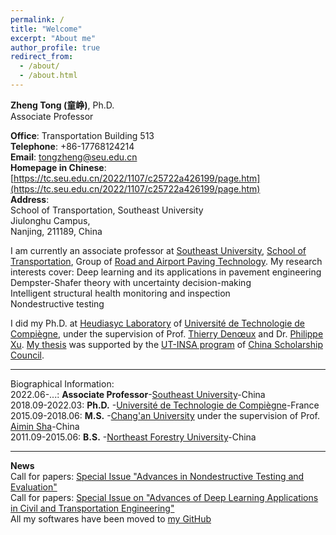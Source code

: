 ```yaml
---
permalink: /
title: "Welcome"
excerpt: "About me"
author_profile: true
redirect_from: 
  - /about/
  - /about.html
---
```

**Zheng Tong (童峥)**, Ph.D.<br />
Associate Professor

**Office**: Transportation Building 513<br />
**Telephone**: +86-17768124214<br />
**Email**: tongzheng@seu.edu.cn<br />
**Homepage in Chinese**:<br />
[https://tc.seu.edu.cn/2022/1107/c25722a426199/page.htm](https://tc.seu.edu.cn/2022/1107/c25722a426199/page.htm)<br />
**Address**:<br />
School of Transportation, Southeast University<br />
Jiulonghu Campus,<br />
Nanjing, 211189, China

I am currently an associate professor at [Southeast University](https://www.seu.edu.cn/english/main.htm), [School of Transportation](https://tc.seu.edu.cn/jsdw/list.htm), Group of [Road and Airport Paving Technology](https://tc.seu.edu.cn/2022/1103/c25770a425777/page.htm). My research interests cover:
Deep learning and its applications in pavement engineering<br />
Dempster-Shafer theory with uncertainty decision-making<br />
Intelligent structural health monitoring and inspection<br />
Nondestructive testing<br />

I did my Ph.D. at [Heudiasyc Laboratory](https://www.hds.utc.fr/) of [Université de Technologie de Compiègne](https://www.utc.fr/), under the supervision of Prof. [Thierry Denœux](https://www.hds.utc.fr/~tdenoeux/dokuwiki/en/start) and Dr. [Philippe Xu](https://www.hds.utc.fr/~xuphilip/dokuwiki/en/start). [My thesis](https://github.com/tongzheng1992/tongzheng1992.github.io/blob/master/pdf_publications/evidential_dl_PhD2.pdf) was supported by the [UT-INSA program](http://www-csc.utt.fr/) of [China Scholarship Council](https://www.csc.edu.cn/).

****
Biographical Information:<br />
2022.06-...: **Associate Professor**-[Southeast University](https://www.seu.edu.cn/english/main.htm)-China<br />
2018.09-2022.03: **Ph.D.** -[Université de Technologie de Compiègne](https://www.utc.fr/)-France<br />
2015.09-2018.06: **M.S.** -[Chang'an University](https://en.chd.edu.cn/) under the supervision of Prof. [Aimin Sha](https://js.chd.edu.cn/glxy/sam/list.htm)-China<br />
2011.09-2015.06: **B.S.** -[Northeast Forestry University](https://en.nefu.edu.cn/)-China

****

**News**<br />
Call for papers: [Special Issue "Advances in Nondestructive Testing and Evaluation"](https://www.mdpi.com/journal/applsci/special_issues/ANTE)<br />
Call for papers: [Special Issue on "Advances of Deep Learning Applications in Civil and Transportation Engineering"](https://ojs.bonviewpress.com/index.php/AIA/CFP_SI_DLACTE)<br />
All my softwares have been moved to [my GitHub](https://github.com/tongzheng1992?tab=repositories)

